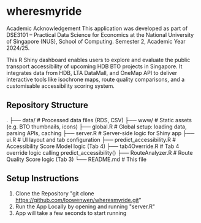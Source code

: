 # wheresmyride
Academic Acknowledgement
This application was developed as part of DSE3101 – Practical Data Science for Economics at the National University of Singapore (NUS), School of Computing.
Semester 2, Academic Year 2024/25.

This R Shiny dashboard enables users to explore and evaluate the public transport accessibility of upcoming HDB BTO projects in Singapore. It integrates data from HDB, LTA DataMall, and OneMap API to deliver interactive tools like isochrone maps, route quality comparisons, and a customisable accessibility scoring system.

## Repository Structure
.
├── data/                        # Processed data files (RDS, CSV)
├── www/                         # Static assets (e.g. BTO thumbnails, icons)
├── global.R                    # Global setup: loading data, parsing APIs, caching
├── server.R                    # Server-side logic for Shiny app
├── ui.R                        # UI layout and tab configuration
├── predict_accessibility.R     # Accessibility Score Model logic (Tab 4)
├── tab4Override.R              # Tab 4 override logic calling predict_accessibility()
├── RouteAnalyzer.R             # Route Quality Score logic (Tab 3)
└── README.md                   # This file

## Setup Instructions
1. Clone the Repository
   "git clone https://github.com/loowenwen/wheresmyride.git"
2. Run the App Locally by opening and running "server.R"
3. App will take a few seconds to start running
